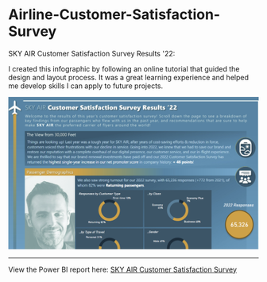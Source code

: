 # Airline-Customer-Satisfaction-Survey

SKY AIR Customer Satisfaction Survey Results '22:

I created this infographic by following an online tutorial that guided the design and layout process. It was a great learning experience and helped me develop skills I can apply to future projects.

![Image of summary page](https://github.com/HannahWorld/Airline-Customer-Satisfaction-Survey/blob/main/Customer%20Satisfaction%20image.png)

----
View the Power BI report here: [SKY AIR Customer Satisfaction Survey](https://app.powerbi.com/view?r=eyJrIjoiN2Q1YjJmN2MtOTQwMi00NWMzLWE1YjgtNzRjY2I3NTdhNDM3IiwidCI6ImFmN2JlMmJhLTU1OGEtNDlhMC1hYTQ2LWYxNzM0ZDJlN2UyNCJ9&embedImagePlaceholder=true)
